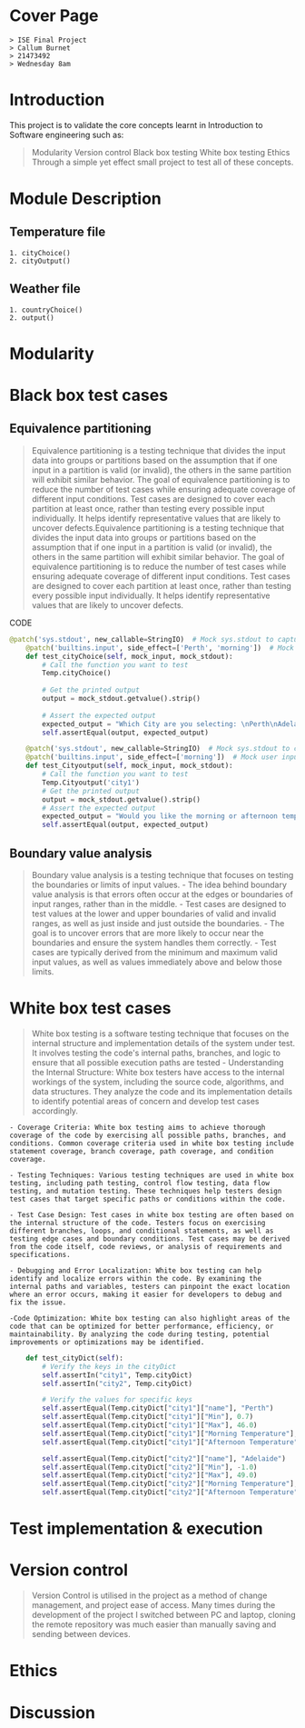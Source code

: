 # Cover Page
    > ISE Final Project
    > Callum Burnet
    > 21473492
    > Wednesday 8am
# Introduction
This project is to validate the core concepts learnt in Introduction to Software engineering such as:
> Modularity
> Version control
> Black box testing
> White box testing
> Ethics
Through a simple yet effect small project to test all of these concepts.
# Module Description
## Temperature file
    1. cityChoice()
    2. cityOutput()
## Weather file
    1. countryChoice()
    2. output()
# Modularity

# Black box test cases
## Equivalence partitioning
> Equivalence partitioning is a testing technique that divides the input data into groups or partitions based on the assumption that if one input in a partition is valid (or invalid), the others in the same partition will exhibit similar behavior.
> The goal of equivalence partitioning is to reduce the number of test cases while ensuring adequate coverage of different input conditions.
Test cases are designed to cover each partition at least once, rather than testing every possible input individually.
> It helps identify representative values that are likely to uncover defects.Equivalence partitioning is a testing technique that divides the input data into groups or partitions based on the assumption that if one input in a partition is valid (or invalid), the others in the same partition will exhibit similar behavior.
> The goal of equivalence partitioning is to reduce the number of test cases while ensuring adequate coverage of different input conditions.
> Test cases are designed to cover each partition at least once, rather than testing every possible input individually.
It helps identify representative values that are likely to uncover defects.

CODE
```Python
@patch('sys.stdout', new_callable=StringIO)  # Mock sys.stdout to capture print statements
    @patch('builtins.input', side_effect=['Perth', 'morning'])  # Mock user input
    def test_cityChoice(self, mock_input, mock_stdout):
        # Call the function you want to test
        Temp.cityChoice()
        
        # Get the printed output
        output = mock_stdout.getvalue().strip()
        
        # Assert the expected output
        expected_output = "Which City are you selecting: \nPerth\nAdelaide\nWould you like the morning or afternoon temperature?\nThe morning temperature of Perth is 18.2"
        self.assertEqual(output, expected_output)

    @patch('sys.stdout', new_callable=StringIO)  # Mock sys.stdout to capture print statements
    @patch('builtins.input', side_effect=['morning'])  # Mock user input
    def test_Cityoutput(self, mock_input, mock_stdout):
        # Call the function you want to test
        Temp.Cityoutput('city1')
        # Get the printed output
        output = mock_stdout.getvalue().strip()
        # Assert the expected output
        expected_output = "Would you like the morning or afternoon temperature?\nThe morning temperature of Perth is 18.2"
        self.assertEqual(output, expected_output)
```
## Boundary value analysis
> Boundary value analysis is a testing technique that focuses on testing the boundaries or limits of input values.
    - The idea behind boundary value analysis is that errors often occur at the edges or boundaries of input ranges, rather than in the middle.
    - Test cases are designed to test values at the lower and upper boundaries of valid and invalid ranges, as well as just inside and just outside the boundaries.
    - The goal is to uncover errors that are more likely to occur near the boundaries and ensure the system handles them correctly.
    - Test cases are typically derived from the minimum and maximum valid input values, as well as values immediately above and below those limits.

# White box test cases
>White box testing is a software testing technique that focuses on the internal structure and implementation details of the system under test. It involves testing the code's internal paths, branches, and logic to ensure that all possible execution paths are tested
    - Understanding the Internal Structure: White box testers have access to the internal workings of the system, including the source code, algorithms, and data structures. They analyze the code and its implementation details to identify potential areas of concern and develop test cases accordingly.

    - Coverage Criteria: White box testing aims to achieve thorough coverage of the code by exercising all possible paths, branches, and conditions. Common coverage criteria used in white box testing include statement coverage, branch coverage, path coverage, and condition coverage.

    - Testing Techniques: Various testing techniques are used in white box testing, including path testing, control flow testing, data flow testing, and mutation testing. These techniques help testers design test cases that target specific paths or conditions within the code.

    - Test Case Design: Test cases in white box testing are often based on the internal structure of the code. Testers focus on exercising different branches, loops, and conditional statements, as well as testing edge cases and boundary conditions. Test cases may be derived from the code itself, code reviews, or analysis of requirements and specifications.

    - Debugging and Error Localization: White box testing can help identify and localize errors within the code. By examining the internal paths and variables, testers can pinpoint the exact location where an error occurs, making it easier for developers to debug and fix the issue.

    -Code Optimization: White box testing can also highlight areas of the code that can be optimized for better performance, efficiency, or maintainability. By analyzing the code during testing, potential improvements or optimizations may be identified.
```python
    def test_cityDict(self):
        # Verify the keys in the cityDict
        self.assertIn("city1", Temp.cityDict)
        self.assertIn("city2", Temp.cityDict)

        # Verify the values for specific keys
        self.assertEqual(Temp.cityDict["city1"]["name"], "Perth")
        self.assertEqual(Temp.cityDict["city1"]["Min"], 0.7)
        self.assertEqual(Temp.cityDict["city1"]["Max"], 46.0)
        self.assertEqual(Temp.cityDict["city1"]["Morning Temperature"], 18.2)
        self.assertEqual(Temp.cityDict["city1"]["Afternoon Temperature"], 23.0)

        self.assertEqual(Temp.cityDict["city2"]["name"], "Adelaide")
        self.assertEqual(Temp.cityDict["city2"]["Min"], -1.0)
        self.assertEqual(Temp.cityDict["city2"]["Max"], 49.0)
        self.assertEqual(Temp.cityDict["city2"]["Morning Temperature"], 16.5)
        self.assertEqual(Temp.cityDict["city2"]["Afternoon Temperature"], 21.0)
```
# Test implementation & execution
# Version control
>Version Control is utilised in the project as a method of change management, and project ease of access. Many times during the development of the project I switched between PC and laptop, cloning the remote repository was much easier than manually saving and sending between devices.
 
# Ethics
# Discussion
